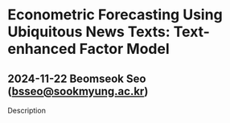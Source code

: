# Econometric Forecasting Using Ubiquitous News Texts: Text-enhanced Factor Model
2024-11-22
Beomseok Seo (bsseo@sookmyung.ac.kr)
---
Description

